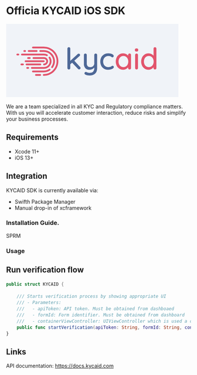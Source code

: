 # Officia KYCAID iOS SDK

![GitHub Logo](/logo/logo.png)

We are a team specialized in all KYC and Regulatory compliance matters. With us you will accelerate customer interaction, reduce risks and simplify your business processes.

## Requirements

* Xcode 11+
* iOS 13+

## Integration

KYCAID SDK is currently available via:

* Swifth Package Manager
* Manual drop-in of xcframework

### Installation Guide.

SPRM

### Usage

## Run verification flow

```swift
public struct KYCAID {

    /// Starts verification process by showing appropriate UI
    /// - Parameters:
    ///   - apiToken: API token. Must be obtained from dashboaed
    ///   - formId: Form identifier. Must be obtained from dashboard
    ///   - containerViewController: UIViewController which is used a contanier. KYCAID shows its UI modally using default presentation properties
    public func startVerification(apiToken: String, formId: String, containerViewController: UIViewController)
}
```

## Links

API documentation:
https://docs.kycaid.com
